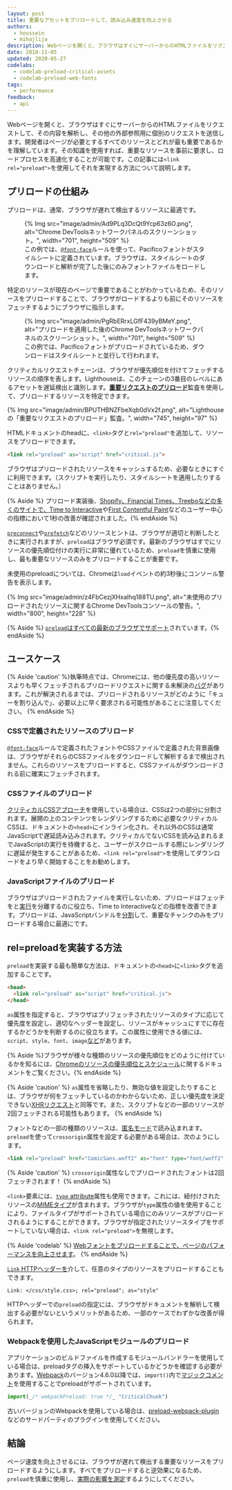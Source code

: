```yaml
---
layout: post
title: 重要なアセットをプリロードして、読み込み速度を向上させる
authors:
  - houssein
  - mihajlija
description: Webページを開くと、ブラウザはすぐにサーバーからのHTMLファイルをリクエストして、その内容を解析し、その他の外部参照用に個別のリクエストを送信します。クリティカルリクエストチェーンは、ブラウザによって優先順位が付けられてフェッチされるリソースの順序を表します。
date: 2018-11-05
updated: 2020-05-27
codelabs:
  - codelab-preload-critical-assets
  - codelab-preload-web-fonts
tags:
  - performance
feedback:
  - api
---
```


Webページを開くと、ブラウザはすぐにサーバーからのHTMLファイルをリクエストして、その内容を解析し、その他の外部参照用に個別のリクエストを送信します。開発者はページが必要とするすべてのリソースとどれが最も重要であるかを理解しています。その知識を使用すれば、重要なリソースを事前に要求し、ロードプロセスを高速化することが可能です。この記事には`<link rel="preload">`を使用してそれを実現する方法について説明します。

## プリロードの仕組み

プリロードは、通常、ブラウザが遅れて検出するリソースに最適です。

<figure>{% Img src="image/admin/Ad9PLq3DcQt9Ycp63z6O.png", alt="Chrome DevToolsネットワークパネルのスクリーンショット。", width="701", height="509" %} <figcaption>この例では、<a href="/reduce-webfont-size/#defining-a-font-family-with-@font-face)"><code>@font-face</code></a>ルールを使って、Pacificoフォントがスタイルシートに定義されています。ブラウザは、スタイルシートのダウンロードと解析が完了した後にのみフォントファイルをロードします。</figcaption></figure>

特定のリソースが現在のページで重要であることがわかっているため、そのリソースをプリロードすることで、ブラウザがロードするよりも前にそのリソースをフェッチするようにブラウザに指示します。

<figure>{% Img src="image/admin/PgRbERrxLGfF439yBMeY.png", alt="プリロードを適用した後のChrome DevToolsネットワークパネルのスクリーンショット。", width="701", height="509" %} <figcaption>この例では、Pacificoフォントがプリロードされているため、ダウンロードはスタイルシートと並行して行われます。</figcaption></figure>

クリティカルリクエストチェーンは、ブラウザが優先順位を付けてフェッチするリソースの順序を表します。Lighthouseは、このチェーンの3番目のレベルにあるアセットを遅延検出と識別します。[**重要リクエストのプリロード**](/uses-rel-preload)監査を使用して、プリロードするリソースを特定できます。

{% Img src="image/admin/BPUTHBNZFbeXqb0dVx2f.png", alt="Lighthouseの「重要なリクエストのプリロード」監査。", width="745", height="97" %}

HTMLドキュメントのheadに、`<link>`タグと`rel="preload"`を追加して、リソースをプリロードできます。

```html
<link rel="preload" as="script" href="critical.js">
```

ブラウザはプリロードされたリソースをキャッシュするため、必要なときにすぐに利用できます。（スクリプトを実行したり、スタイルシートを適用したりすることはありません。）

{% Aside %} プリロード実装後、[Shopify、Financial Times、Treeboなどの多くのサイトで、](https://medium.com/reloading/preload-prefetch-and-priorities-in-chrome-776165961bbf)[Time to Interactive](/tti/)や[First Contentful Paint](/fcp/)などのユーザー中心の指標において1秒の改善が確認されました。{% endAside %}

[`preconnect`](/preconnect-and-dns-prefetch)や[`prefetch`](/link-prefetch)などのリソースヒントは、ブラウザが適切と判断したときに実行されますが、`preload`はブラウザ必須です。最新のブラウザはすでにリソースの優先順位付けの実行に非常に優れているため、`preload`を慎重に使用し、最も重要なリソースのみをプリロードすることが重要です。

未使用のpreloadについては、Chromeは`load`イベントの約3秒後にコンソール警告を表示します。

{% Img src="image/admin/z4FbCezjXHxaIhq188TU.png", alt="未使用のプリロードされたリソースに関するChrome DevToolsコンソールの警告。", width="800", height="228" %}

{% Aside %} [`preload`はすべての最新のブラウザでサポート](https://developer.mozilla.org/docs/Web/HTML/Preloading_content#Browser_compatibility)されています。{% endAside %}

## ユースケース

{% Aside 'caution' %}執筆時点では、Chromeには、他の優先度の高いリソースよりも早くフェッチされるプリロードリクエストに関する未解決の[バグ](https://bugs.chromium.org/p/chromium/issues/detail?id=788757)があります。これが解決されるまでは、プリロードされるリソースがどのように「キューを割り込んで」、必要以上に早く要求される可能性があることに注意してください。 {% endAside %}

### CSSで定義されたリソースのプリロード

[`@font-face`](/reduce-webfont-size/#defining-a-font-family-with-@font-face)ルールで定義されたフォントやCSSファイルで定義された背景画像は、ブラウザがそれらのCSSファイルをダウンロードして解析するまで検出されません。これらのリソースをプリロードすると、CSSファイルがダウンロードされる前に確実にフェッチされます。

### CSSファイルのプリロード

[クリティカルCSSアプローチ](/extract-critical-css)を使用している場合は、CSSは2つの部分に分割されます。展開の上のコンテンツをレンダリングするために必要なクリティカルCSSは、ドキュメントの`<head>`にインライン化され、それ以外のCSSは通常JavaScriptで遅延読み込みされます。クリティカルでないCSSを読み込まれるまでJavaScriptの実行を待機すると、ユーザーがスクロールする際にレンダリングに遅延が発生することがあるため、`<link rel="preload">`を使用してダウンロードをより早く開始することをお勧めします。

### JavaScriptファイルのプリロード

ブラウザはプリロードされたファイルを実行しないため、プリロードはフェッチをと[実行](/bootup-time)を分離するのに役立ち、Time to Interactiveなどの指標を改善できます。プリロードは、JavaScriptバンドルを[分割](/reduce-javascript-payloads-with-code-splitting)して、重要なチャンクのみをプリロードする場合に最適にです。

## rel=preloadを実装する方法

`preload`を実装する最も簡単な方法は、ドキュメントの`<head>`に`<link>`タグを追加することです。

```html
<head>
  <link rel="preload" as="script" href="critical.js">
</head>
```

`as`属性を指定すると、ブラウザはプリフェッチされたリソースのタイプに応じて優先度を設定し、適切なヘッダーを設定し、リソースがキャッシュにすでに存在するかどうかを判断するのに役立ちます。この属性に使用できる値には、`script`、`style`、`font`、`image`[など](https://developer.mozilla.org/docs/Web/HTML/Element/link#Attributes)があります。

{% Aside %}ブラウザが様々な種類のリソースの優先順位をどのように付けているかを知るには、[Chromeのリソースの優先順位とスケジュール](https://docs.google.com/document/d/1bCDuq9H1ih9iNjgzyAL0gpwNFiEP4TZS-YLRp_RuMlc/edit)に関するドキュメントをご覧ください。{% endAside %}

{% Aside 'caution' %} `as`属性を省略したり、無効な値を設定したりすることは、ブラウザが何をフェッチしているのかわからないため、正しい優先度を決定できない[XHRリクエスト](https://developer.mozilla.org/docs/Web/API/XMLHttpRequest)と同等です。また、スクリプトなどの一部のリソースが2回フェッチされる可能性もあります。 {% endAside %}

フォントなどの一部の種類のリソースは、[匿名モード](https://www.w3.org/TR/css-fonts-3/#font-fetching-requirements)で読み込まれます。 `preload`を使って`crossorigin`属性を設定する必要がある場合は、次のようにします。

```html
<link rel="preload" href="ComicSans.woff2" as="font" type="font/woff2" crossorigin>
```

{% Aside 'caution' %} `crossorigin`属性なしでプリロードされたフォントは2回フェッチされます！ {% endAside %}

`<link>`要素には、[`type` attribute](https://developer.mozilla.org/docs/Web/HTTP/Basics_of_HTTP/MIME_types)属性も使用できます。これには、紐付けされたリソースの[MIMEタイプ](https://developer.mozilla.org/docs/Web/HTTP/Basics_of_HTTP/MIME_types)が含まれます。ブラウザが`type`属性の値を使用することにより、ファイルタイプがサポートされている場合にのみリソースがプリロードされるようにすることができます。ブラウザが指定されたリソースタイプをサポートしていない場合は、`<link rel="preload">`を無視します。

{% Aside 'codelab' %} [Webフォントをプリロードすることで、ページのパフォーマンスを向上させます](/codelab-preload-web-fonts)。 {% endAside %}

[`Link` HTTPヘッダーを](https://developer.mozilla.org/docs/Web/HTTP/Headers/Link)介して、任意のタイプのリソースをプリロードすることもできます。

`Link: </css/style.css>; rel="preload"; as="style"`

HTTPヘッダーでの`preload`の指定には、ブラウザがドキュメントを解析して検出する必要がないというメリットがあるため、一部のケースでわずかな改善が得られます。

### Webpackを使用したJavaScriptモジュールのプリロード

アプリケーションのビルドファイルを作成するモジュールバンドラーを使用している場合は、preloadタグの挿入をサポートしているかどうかを確認する必要があります。[Webpack](https://webpack.js.org/)のバージョン4.6.0以降では、`import()`内で[マジックコメント](https://webpack.js.org/api/module-methods/#magic-comments)を使用することでpreloadがサポートされています。

```js
import(_/* webpackPreload: true */_ "CriticalChunk")
```

古いバージョンのWebpackを使用している場合は、[preload-webpack-plugin](https://github.com/GoogleChromeLabs/preload-webpack-plugin)などのサードパーティのプラグインを使用してください。

## 結論

ページ速度を向上させるには、ブラウザが遅れて検出する重要なリソースをプリロードするようにします。すべてをプリロードすると逆効果になるため、`preload`を慎重に使用し、[実際の影響を測定](/fast#measure-performance-in-the-field)するようにしてください。
